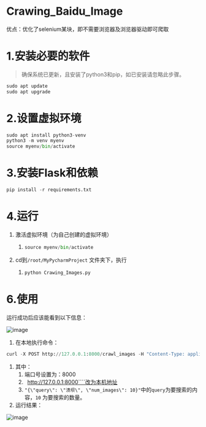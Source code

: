 # Crawing_Baidu_Image
优点：优化了selenium某块，即不需要浏览器及浏览器驱动即可爬取

# 1.安装必要的软件

> 确保系统已更新，且安装了python3和pip，如已安装请忽略此步骤。

```Python
sudo apt update
sudo apt upgrade
```

# 2.设置虚拟环境

```Python
sudo apt install python3-venv
python3 -m venv myenv
source myenv/bin/activate
```

# 3.安装Flask和依赖

```Python
pip install -r requirements.txt
```

# 4.运行

1. 激活虚拟环境（为自己创建的虚拟环境）

   1. ```Python
      source myenv/bin/activate
      ```

2. cd到``/root/MyPycharmProject`` 文件夹下，执行

   1. ```Python
      python Crawing_Images.py 
      ```

# 6.使用

运行成功后应该能看到以下信息：

![image](https://github.com/user-attachments/assets/b7fa4a01-b6f1-4bf2-bf2d-584cd2d7a27b)


1. 在本地执行命令：

```Python
curl -X POST http://127.0.0.1:8000/crawl_images -H "Content-Type: application/json" -d "{\"query\": \"溃坝\", \"num_images\":110}"
```

1. 其中：
   1. 端口号设置为：8000
   2. `` ``http://127.0.0.1:8000````改为本机地址
   3. ``"{\"query\": \"溃坝\", \"num_images\": 10}"``中的``query``为要搜索的内容，``10`` 为要搜索的数量。
2. 运行结果：

![image](https://github.com/user-attachments/assets/2e7cf042-5ec9-48a4-b313-45b5fb92802e)
